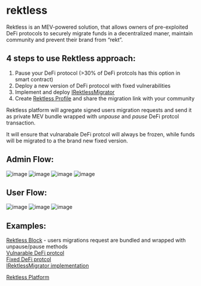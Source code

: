 # rektless
Rektless is an MEV-powered solution, that allows owners of pre-exploited DeFi protocols to securely migrate funds in a decentralized maner, maintain community and prevent their brand from “rekt”.


## 4 steps to use Rektless approach: 
1. Pause your DeFi protocol (>30% of DeFi protcols has this option in smart contract)
2. Deploy a new version of DeFi protocol with fixed vulnerabilities 
3. Implement and deploy [IRektlessMigrator](demo-contracts/contracts/interfaces/IRektlessMigrator.sol)
4. Create [Rektless Profile](http://159.223.20.135/admin) and share the migration link with your community

Rektless platform will agregate signed users migration requests and send it as private MEV bundle wrapped with *unpause* and *pause* DeFi protcol transaction.

It will ensure that vulnarabale DeFi protcol will always be frozen, while funds will be migrated to a the brand new fixed version. 


## Admin Flow: 
![image](https://user-images.githubusercontent.com/15015250/138572088-f8823987-e430-45f6-9e9e-6d29a193c41e.png)
![image](https://user-images.githubusercontent.com/15015250/138572091-a5d19442-b1a8-405d-948e-9b7cd3526f17.png)
![image](https://user-images.githubusercontent.com/15015250/138572094-39481ab7-876a-4612-90aa-7b6e7c7650c3.png)
![image](https://user-images.githubusercontent.com/15015250/138572104-32242276-e7a5-4826-8308-d1174c437c3b.png)



## User Flow: 
![image](https://user-images.githubusercontent.com/15015250/138572114-64b1d429-aa1e-4bd9-b6b1-7cbdc8a16963.png)
![image](https://user-images.githubusercontent.com/15015250/138572118-a7f84295-8986-4517-bdca-1aa39bff92f6.png)
![image](https://user-images.githubusercontent.com/15015250/138572123-36d4ad02-b7a6-4894-98d9-a22cc1d3cd2f.png)



## Examples:
[Rektless Block](https://goerli.etherscan.io/txs?block=5723441) - users migrations request are bundled and wrapped with unpause/pause methods<br />
[Vulnarable DeFi protcol](https://goerli.etherscan.io/address/0xe5610f67b67dddb13c7219593ffc6d95f84a4a0e) <br />
[Fixed DeFi protcol](https://goerli.etherscan.io/address/0xee335d35025ed49d097c3a74ce1059d1decc3a54) <br />
[IRektlessMigrator implementation](https://goerli.etherscan.io/address/0x5d5a4eb196392b17989a6830a4e47dff49acd349) <br />

[Rektless Platform](http://159.223.20.135/admin) <br />



 
